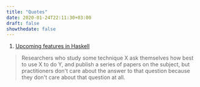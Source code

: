 ```yaml
---
title: "Quotes"
date: 2020-01-24T22:11:30+03:00
draft: false
showthedate: false
---
```

1. [Upcoming features in Haskell](https://news.ycombinator.com/item?id=22137601)
> Researchers who study some technique X ask themselves how best to use X to do Y, and publish a series of papers on the subject, but practitioners don't care about the answer to that question because they don't care about that question at all.
